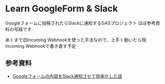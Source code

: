 # Learn GoogleForm & Slack
Googleフォームに投稿されたらSlackに通知するGASプロジェクト
ほぼ参考資料の写経です

あくまで旧Incoming Webhookを使った手法なので、上手く動いたら現Incoming Webhookで書き直す予定

## 参考資料
- [Googleフォームの内容をSlack通知させて効率化した話](https://qiita.com/poster-keisuke/items/481ed083e1ab0ecb648e)
